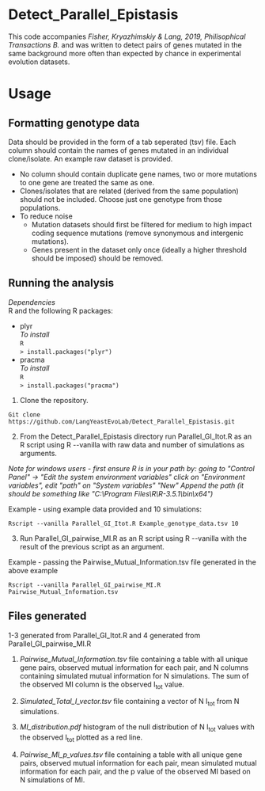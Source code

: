 # Detect_Parallel_Epistasis

This code accompanies *Fisher, Kryazhimskiy & Lang, 2019, Philisophical Transactions B.* and was written to detect pairs of genes mutated in the same background more often than expected by chance in experimental evolution datasets.

# Usage 

## Formatting genotype data

Data should be provided in the form of a tab seperated (tsv) file. Each column should contain the names of genes mutated in an individual clone/isolate. An example raw dataset is provided. 
  - No column should contain duplicate gene names, two or more mutations to one gene are treated the same as one.
  - Clones/isolates that are related (derived from the same population) should not be included. Choose just one genotype from those populations. 
  - To reduce noise
    - Mutation datasets should first be filtered for medium to high impact coding sequence mutations (remove synonymous and intergenic mutations).
    - Genes present in the dataset only once (ideally a higher threshold should be imposed) should be removed. 
 
## Running the analysis 

*Dependencies*  
R and the following R packages:  
- plyr  
*To install*  
`R`  
`> install.packages("plyr")`  
- pracma  
*To install*  
`R`  
`> install.packages("pracma")`  

1) Clone the repository. 

`Git clone https://github.com/LangYeastEvoLab/Detect_Parallel_Epistasis.git` 

2) From the Detect_Parallel_Epistasis directory run Parallel_GI_Itot.R as an R script using R --vanilla with raw data and number of simulations as arguments.

*Note for windows users - first ensure R is in your path by:
going to "Control Panel" -> "Edit the system environment variables"
click on "Environment variables", edit "path" on "System variables" "New"
Append the path (it should be something like "C:\Program Files\R\R-3.5.1\bin\x64")*

Example - using example data provided and 10 simulations: 

`Rscript --vanilla Parallel_GI_Itot.R Example_genotype_data.tsv 10`

3) Run Parallel_GI_pairwise_MI.R as an R script using R --vanilla with the result of the previous script as an argument. 

Example - passing the Pairwise_Mutual_Information.tsv file generated in the above example 

`Rscript --vanilla Parallel_GI_pairwise_MI.R Pairwise_Mutual_Information.tsv`

## Files generated 

1-3 generated from Parallel_GI_Itot.R and 4 generated from Parallel_GI_pairwise_MI.R

1) *Pairwise_Mutual_Information.tsv* file containing a table with all unique gene pairs, observed mutual information for each pair, and N columns containing simulated mutual information for N simulations. The sum of the observed MI column is the observed I<sub>tot</sub> value.

2) *Simulated_Total_I_vector.tsv* file containing a vector of N I<sub>tot</sub> from N simulations. 

3) *MI_distribution.pdf* histogram of the null distribution of N I<sub>tot</sub> values with the observed I<sub>tot</sub> plotted as a red line. 

4) *Pairwise_MI_p_values.tsv* file containing a table with all unique gene pairs, observed mutual information for each pair, mean simulated mutual information for each pair, and the p value of the observed MI based on N simulations of MI. 
